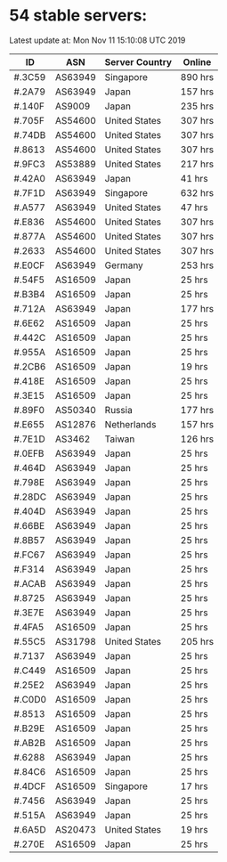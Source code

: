 # 54 stable servers:

Latest update at: Mon Nov 11 15:10:08 UTC 2019

| ID | ASN | Server Country | Online |
| -- | --- | -------------- | ------ |
| #.3C59 | AS63949 | Singapore | 890 hrs |
| #.2A79 | AS63949 | Japan | 157 hrs |
| #.140F | AS9009 | Japan | 235 hrs |
| #.705F | AS54600 | United States | 307 hrs |
| #.74DB | AS54600 | United States | 307 hrs |
| #.8613 | AS54600 | United States | 307 hrs |
| #.9FC3 | AS53889 | United States | 217 hrs |
| #.42A0 | AS63949 | Japan | 41 hrs |
| #.7F1D | AS63949 | Singapore | 632 hrs |
| #.A577 | AS63949 | United States | 47 hrs |
| #.E836 | AS54600 | United States | 307 hrs |
| #.877A | AS54600 | United States | 307 hrs |
| #.2633 | AS54600 | United States | 307 hrs |
| #.E0CF | AS63949 | Germany | 253 hrs |
| #.54F5 | AS16509 | Japan | 25 hrs |
| #.B3B4 | AS16509 | Japan | 25 hrs |
| #.712A | AS63949 | Japan | 177 hrs |
| #.6E62 | AS16509 | Japan | 25 hrs |
| #.442C | AS16509 | Japan | 25 hrs |
| #.955A | AS16509 | Japan | 25 hrs |
| #.2CB6 | AS16509 | Japan | 19 hrs |
| #.418E | AS16509 | Japan | 25 hrs |
| #.3E15 | AS16509 | Japan | 25 hrs |
| #.89F0 | AS50340 | Russia | 177 hrs |
| #.E655 | AS12876 | Netherlands | 157 hrs |
| #.7E1D | AS3462 | Taiwan | 126 hrs |
| #.0EFB | AS63949 | Japan | 25 hrs |
| #.464D | AS63949 | Japan | 25 hrs |
| #.798E | AS63949 | Japan | 25 hrs |
| #.28DC | AS63949 | Japan | 25 hrs |
| #.404D | AS63949 | Japan | 25 hrs |
| #.66BE | AS63949 | Japan | 25 hrs |
| #.8B57 | AS63949 | Japan | 25 hrs |
| #.FC67 | AS63949 | Japan | 25 hrs |
| #.F314 | AS63949 | Japan | 25 hrs |
| #.ACAB | AS63949 | Japan | 25 hrs |
| #.8725 | AS63949 | Japan | 25 hrs |
| #.3E7E | AS63949 | Japan | 25 hrs |
| #.4FA5 | AS16509 | Japan | 25 hrs |
| #.55C5 | AS31798 | United States | 205 hrs |
| #.7137 | AS63949 | Japan | 25 hrs |
| #.C449 | AS16509 | Japan | 25 hrs |
| #.25E2 | AS63949 | Japan | 25 hrs |
| #.C0D0 | AS16509 | Japan | 25 hrs |
| #.8513 | AS16509 | Japan | 25 hrs |
| #.B29E | AS16509 | Japan | 25 hrs |
| #.AB2B | AS16509 | Japan | 25 hrs |
| #.6288 | AS63949 | Japan | 25 hrs |
| #.84C6 | AS16509 | Japan | 25 hrs |
| #.4DCF | AS16509 | Singapore | 17 hrs |
| #.7456 | AS63949 | Japan | 25 hrs |
| #.515A | AS63949 | Japan | 25 hrs |
| #.6A5D | AS20473 | United States | 19 hrs |
| #.270E | AS16509 | Japan | 25 hrs |

